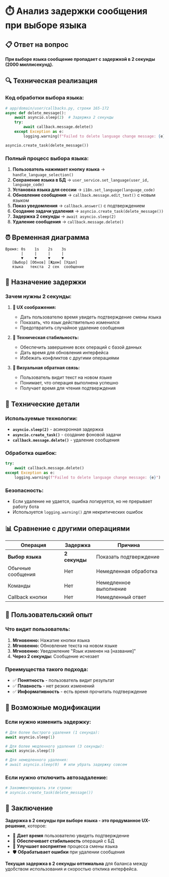 # ⏱️ Анализ задержки сообщения при выборе языка

## 📋 Ответ на вопрос

**При выборе языка сообщение пропадает с задержкой в 2 секунды (2000 миллисекунд).**

## 🔍 Техническая реализация

### **Код обработки выбора языка:**

```python
# app/domain/user/callbacks.py, строки 165-172
async def delete_message():
    await asyncio.sleep(2)  # Задержка 2 секунды
    try:
        await callback.message.delete()
    except Exception as e:
        logging.warning(f"Failed to delete language change message: {e}")

asyncio.create_task(delete_message())
```

### **Полный процесс выбора языка:**

1. **Пользователь нажимает кнопку языка** → `handle_language_selection()`
2. **Сохранение языка в БД** → `user_service.set_language(user_id, language_code)`
3. **Установка языка для сессии** → `i18n.set_language(language_code)`
4. **Обновление сообщения** → `callback.message.edit_text()` с новым языком
5. **Показ уведомления** → `callback.answer()` с подтверждением
6. **Создание задачи удаления** → `asyncio.create_task(delete_message())`
7. **Задержка 2 секунды** → `await asyncio.sleep(2)`
8. **Удаление сообщения** → `callback.message.delete()`

## ⏰ Временная диаграмма

```
Время: 0s    1s    2s    3s
       |     |     |     |
       ▼     ▼     ▼     ▼
   [Выбор] [Обнов] [Ждем] [Удал]
   языка   текста  2 сек  сообщение
```

## 🎯 Назначение задержки

### **Зачем нужны 2 секунды:**

1. **📱 UX соображения:**
   - Дать пользователю время увидеть подтверждение смены языка
   - Показать, что язык действительно изменился
   - Предотвратить случайное удаление сообщения

2. **🔄 Техническая стабильность:**
   - Обеспечить завершение всех операций с базой данных
   - Дать время для обновления интерфейса
   - Избежать конфликтов с другими операциями

3. **👀 Визуальная обратная связь:**
   - Пользователь видит текст на новом языке
   - Понимает, что операция выполнена успешно
   - Получает время для чтения подтверждения

## 🔧 Технические детали

### **Используемые технологии:**
- **`asyncio.sleep(2)`** - асинхронная задержка
- **`asyncio.create_task()`** - создание фоновой задачи
- **`callback.message.delete()`** - удаление сообщения

### **Обработка ошибок:**
```python
try:
    await callback.message.delete()
except Exception as e:
    logging.warning(f"Failed to delete language change message: {e}")
```

### **Безопасность:**
- Если удаление не удается, ошибка логируется, но не прерывает работу бота
- Используется `logging.warning()` для некритических ошибок

## 📊 Сравнение с другими операциями

| Операция | Задержка | Причина |
|----------|----------|---------|
| **Выбор языка** | **2 секунды** | Показать подтверждение |
| Обычные сообщения | Нет | Немедленная обработка |
| Команды | Нет | Немедленное выполнение |
| Callback кнопки | Нет | Немедленный ответ |

## 🎨 Пользовательский опыт

### **Что видит пользователь:**

1. **Мгновенно:** Нажатие кнопки языка
2. **Мгновенно:** Обновление текста на новом языке
3. **Мгновенно:** Уведомление "Язык изменен на [название]"
4. **Через 2 секунды:** Сообщение исчезает

### **Преимущества такого подхода:**
- ✅ **Понятность** - пользователь видит результат
- ✅ **Плавность** - нет резких изменений
- ✅ **Информативность** - есть время прочитать подтверждение

## 🔧 Возможные модификации

### **Если нужно изменить задержку:**

```python
# Для более быстрого удаления (1 секунда):
await asyncio.sleep(1)

# Для более медленного удаления (3 секунды):
await asyncio.sleep(3)

# Для немедленного удаления:
# await asyncio.sleep(0)  # или убрать задержку совсем
```

### **Если нужно отключить автозадаление:**

```python
# Закомментировать эти строки:
# asyncio.create_task(delete_message())
```

## 📝 Заключение

**Задержка в 2 секунды при выборе языка - это продуманное UX-решение**, которое:

- 🎯 **Дает время** пользователю увидеть подтверждение
- 🔄 **Обеспечивает стабильность** операций с БД
- 👀 **Улучшает восприятие** процесса смены языка
- 🛡️ **Обрабатывает ошибки** при удалении сообщения

**Текущая задержка в 2 секунды оптимальна** для баланса между удобством использования и скоростью отклика интерфейса.
